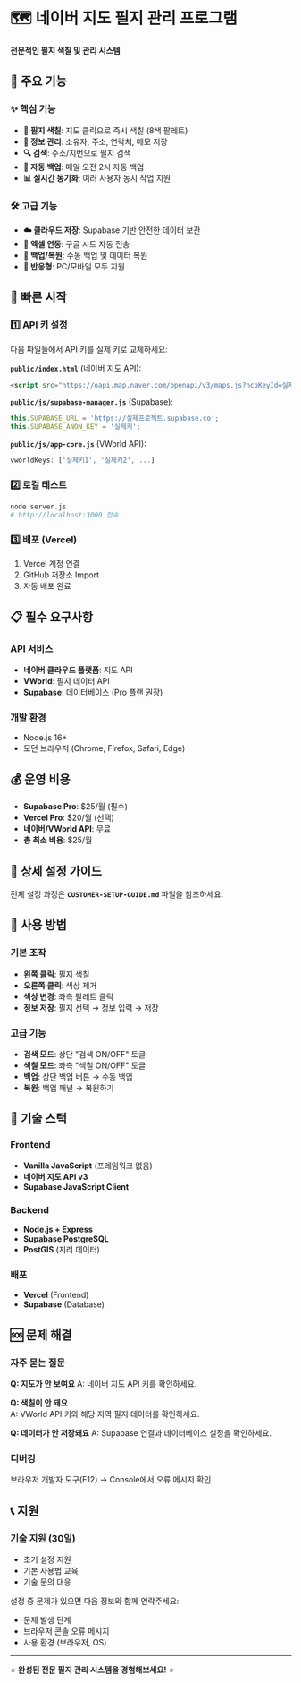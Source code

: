 # 🗺️ 네이버 지도 필지 관리 프로그램

**전문적인 필지 색칠 및 관리 시스템**

## 🎯 주요 기능

### ✨ 핵심 기능
- **🎨 필지 색칠**: 지도 클릭으로 즉시 색칠 (8색 팔레트)
- **📝 정보 관리**: 소유자, 주소, 연락처, 메모 저장
- **🔍 검색**: 주소/지번으로 필지 검색
- **💾 자동 백업**: 매일 오전 2시 자동 백업
- **📊 실시간 동기화**: 여러 사용자 동시 작업 지원

### 🛠️ 고급 기능  
- **☁️ 클라우드 저장**: Supabase 기반 안전한 데이터 보관
- **📑 엑셀 연동**: 구글 시트 자동 전송
- **🔄 백업/복원**: 수동 백업 및 데이터 복원
- **📱 반응형**: PC/모바일 모두 지원

## 🚀 빠른 시작

### 1️⃣ API 키 설정
다음 파일들에서 API 키를 실제 키로 교체하세요:

**`public/index.html`** (네이버 지도 API):
```html
<script src="https://oapi.map.naver.com/openapi/v3/maps.js?ncpKeyId=실제키"></script>
```

**`public/js/supabase-manager.js`** (Supabase):
```javascript
this.SUPABASE_URL = 'https://실제프로젝트.supabase.co';
this.SUPABASE_ANON_KEY = '실제키';
```

**`public/js/app-core.js`** (VWorld API):
```javascript
vworldKeys: ['실제키1', '실제키2', ...]
```

### 2️⃣ 로컬 테스트
```bash
node server.js
# http://localhost:3000 접속
```

### 3️⃣ 배포 (Vercel)
1. Vercel 계정 연결
2. GitHub 저장소 Import
3. 자동 배포 완료

## 📋 필수 요구사항

### API 서비스
- **네이버 클라우드 플랫폼**: 지도 API
- **VWorld**: 필지 데이터 API  
- **Supabase**: 데이터베이스 (Pro 플랜 권장)

### 개발 환경
- Node.js 16+
- 모던 브라우저 (Chrome, Firefox, Safari, Edge)

## 💰 운영 비용

- **Supabase Pro**: $25/월 (필수)
- **Vercel Pro**: $20/월 (선택)
- **네이버/VWorld API**: 무료
- **총 최소 비용**: $25/월

## 📖 상세 설정 가이드

전체 설정 과정은 **`CUSTOMER-SETUP-GUIDE.md`** 파일을 참조하세요.

## 🎨 사용 방법

### 기본 조작
- **왼쪽 클릭**: 필지 색칠
- **오른쪽 클릭**: 색상 제거
- **색상 변경**: 좌측 팔레트 클릭
- **정보 저장**: 필지 선택 → 정보 입력 → 저장

### 고급 기능
- **검색 모드**: 상단 "검색 ON/OFF" 토글
- **색칠 모드**: 좌측 "색칠 ON/OFF" 토글  
- **백업**: 상단 백업 버튼 → 수동 백업
- **복원**: 백업 패널 → 복원하기

## 🔧 기술 스택

### Frontend
- **Vanilla JavaScript** (프레임워크 없음)
- **네이버 지도 API v3**
- **Supabase JavaScript Client**

### Backend  
- **Node.js + Express**
- **Supabase PostgreSQL**
- **PostGIS** (지리 데이터)

### 배포
- **Vercel** (Frontend)
- **Supabase** (Database)

## 🆘 문제 해결

### 자주 묻는 질문

**Q: 지도가 안 보여요**
A: 네이버 지도 API 키를 확인하세요.

**Q: 색칠이 안 돼요**  
A: VWorld API 키와 해당 지역 필지 데이터를 확인하세요.

**Q: 데이터가 안 저장돼요**
A: Supabase 연결과 데이터베이스 설정을 확인하세요.

### 디버깅
브라우저 개발자 도구(F12) → Console에서 오류 메시지 확인

## 📞 지원

### 기술 지원 (30일)
- 초기 설정 지원
- 기본 사용법 교육
- 기술 문의 대응

설정 중 문제가 있으면 다음 정보와 함께 연락주세요:
- 문제 발생 단계
- 브라우저 콘솔 오류 메시지
- 사용 환경 (브라우저, OS)

---

⭐ **완성된 전문 필지 관리 시스템을 경험해보세요!** ⭐